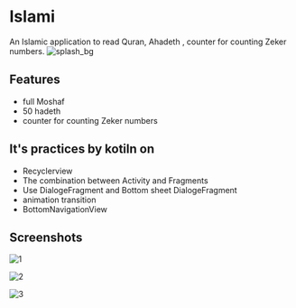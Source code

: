 
# Islami

An Islamic application to read Quran, Ahadeth , counter for counting Zeker numbers.
![splash_bg](https://user-images.githubusercontent.com/112562093/210836421-393aa4e8-fb92-432e-97f9-2099e9ece529.jpg)


## Features

- full Moshaf
- 50 hadeth
- counter for counting Zeker numbers


## It's practices by kotiln on

 - Recyclerview 
 - The combination between Activity and Fragments
 - Use DialogeFragment and Bottom sheet DialogeFragment
 - animation transition
 - BottomNavigationView
## Screenshots

![1](https://user-images.githubusercontent.com/112562093/210836579-ca41cccf-57b5-470a-8ee7-a2ec1d3e4976.png)
 
 
![2](https://user-images.githubusercontent.com/112562093/210836859-c1e58c59-cc8d-4e8c-b822-3469583f067e.png)

 
![3](https://user-images.githubusercontent.com/112562093/210837054-7d6f502b-a874-46af-b2cb-fbe106912a9a.png)
